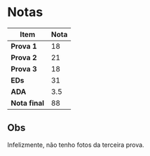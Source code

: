 # Notas

| **Item**          | **Nota** |
|-------------------|----------|
| **Prova 1**       | 18       |
| **Prova 2**       | 21       |
| **Prova 3**       | 18       |
| **EDs**           | 31       |
| **ADA**           | 3.5      |
| **Nota final**    | 88       |

## Obs

Infelizmente, não tenho fotos da terceira prova.
